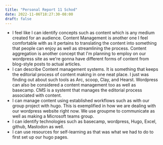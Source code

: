 ```yaml
---
title: "Personal Report 11 Schod"
date: 2022-11-06T18:27:30-08:00
draft: false
---
```


- I feel like I can identify concepts such as content which is any medium created for an audience. Content Management is another one I feel comfortable with as it pertains to translating the content into something that people can enjoy as well as streamlining the process. Content aggregation is another concept that I'm planning to employ on our wordpress site as we're gonna have different forms of content from blog-style posts to actual articles.
- I can describe Content management systems. It is something that keeps the editorial process of content making in one neat place.  I just was finding out about such tools as Arc, scoop, Clay, and Hearst. Wordpress can also be considered a content management too as well as basecamp. CMS is a systemt that manages the editorial process associated with content. 
- I can manage content using established workflows such as with our group project with hugo. This is exemplified in how we are dealing with our wordpress website right now. We use groupme to communicate as well as making a Microsoft teams group. 
- I can identify technologies such as basecamp, wordpress, Hugo, Excel, github, Mastodon as well.
- I can use resources for self-learning as that was what we had to do to first set up our hugo pages. 